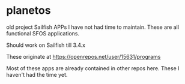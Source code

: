 # planetos
old project Sailfish APPs I have not had time to maintain. These are all functional SFOS applications. 

Should work on Sailfish till 3.4.x

These originate at https://openrepos.net/user/15631/programs

Most of these apps are already contained in other repos here. These I haven't had the time yet.
